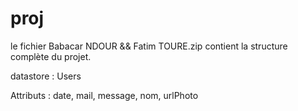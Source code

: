 # proj

le fichier Babacar NDOUR && Fatim TOURE.zip contient la structure complète du projet.

datastore : Users 

Attributs :  date, mail, message, nom, urlPhoto
